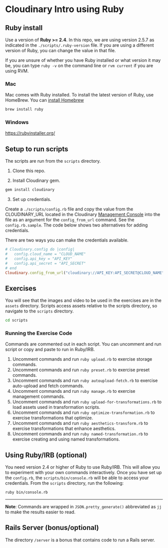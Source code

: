 # Cloudinary Intro using Ruby #

## Ruby install

Use a version of **Ruby >= 2.4**.  In this repo, we are using version 2.5.7 as indicated in the `./scripts/.ruby-version` file.  If you are using a different version of Ruby, you can change the value in that file.

If you are unsure of whether you have Ruby installed or what version it may be, you can type `ruby -v` on the command line or `rvm current` if you are using RVM.

### Mac
Mac comes with Ruby installed.
To install the latest version of Ruby, use HomeBrew.  You can [install Homebrew](https://brew.sh/) 

```bash
brew install ruby
```

### Windows

https://rubyinstaller.org/

## Setup to run scripts

The scripts are run from the `scripts` directory.

1. Clone this repo.

2. Install Cloudinary gem. 

```bash 
gem install cloudinary
```
3. Set up credentials.

Create a `./scripts/config.rb` file and copy the value from the CLOUDINARY_URL located in the Cloudinary [Management Console](https://cloudinary.com/console) into the file as an argument for the `config_from_url` command.  See the `config.rb.sample`.  The code below shows two alternatives for adding credentials.

There are two ways you can make the credentials available.

```ruby
# Cloudinary.config do |config|
#   config.cloud_name = "CLOUD_NAME"
#   config.api_key = "API_KEY"
#   config.api_secret = "API_SECRET"
# end
Cloudinary.config_from_url("cloudinary://API_KEY:API_SECRET@CLOUD_NAME")
```

## Exercises
You will see that the images and video to be used in the exercises are in the `assets` directory.  Scripts access assets relative to the scripts directory, so navigate to the `scripts` directory.  

```bash
cd scripts
```

### Running the Exercise Code

Commands are commented out in each script.  You can uncomment and run script or copy and paste to run in Ruby/IRB.

1. Uncomment commands and run `ruby upload.rb` to exercise storage commands.
1. Uncomment commands and run `ruby preset.rb` to exercise preset commands.
1. Uncomment commands and run `ruby autoupload-fetch.rb` to exercise auto-upload and fetch commands.
1. Uncomment commands and run `ruby manage.rb` to exercise management commands.
1. Uncomment commands and run `ruby upload-for-transformations.rb` to load assets used in transformation scripts.
1. Uncomment commands and run `ruby optimize-transformation.rb` to exercise transformations that optimize.
1. Uncomment commands and run `ruby aesthetics-transform.rb` to exercise transformations that enhance aesthetics.
1. Uncomment commands and run `ruby named-transformation.rb` to exercise creating and using named transformations.

## Using Ruby/IRB (optional)

You need version 2.4 or higher of Ruby to use Ruby/IRB.  This will allow you to experiment with your own commands interactively. Once you have set up the `config.rb`, the `scripts/bin/console.rb` will be able to access your credentials.  From the `scripts` directory, run the following:

```bash
ruby bin/console.rb
```

---

**Note**: Commands are wrapped in `JSON.pretty_generate()` abbreviated as `jj`  to make the results easier to read.  

## Rails Server (bonus/optional)
The directory `/server` is a bonus that contains code to run a Rails server.
